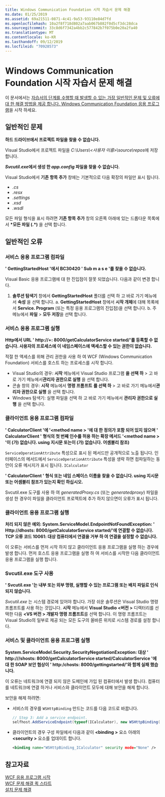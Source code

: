 ```yaml
---
title: Windows Communication Foundation 시작 자습서 문제 해결
ms.date: 01/25/2019
ms.assetid: 69a21511-0871-4c41-9a53-93110e84d7fd
ms.openlocfilehash: 10a2f8f718d802a7aab067b882f0d5cf3dc28dca
ms.sourcegitcommit: 33c8d6f7342a4bb2c577842b7f075b0e20a2fa40
ms.translationtype: MT
ms.contentlocale: ko-KR
ms.lasthandoff: 09/12/2019
ms.locfileid: "70928573"
---
```

# <a name="troubleshoot-the-get-started-with-windows-communication-foundation-tutorials"></a>Windows Communication Foundation 시작 자습서 문제 해결

이 문서에서는 [자습서의 단계를 수행할 때 발생할 수 있는 가장 일반적인 문제 및 오류에 대 한 해결 방법을 제공 합니다. Windows Communication Foundation 응용 프로그램](getting-started-tutorial.md)을 시작 하세요. 
  
## <a name="common-problems"></a>일반적인 문제

**하드 드라이브에서 프로젝트 파일을 찾을 수 없습니다.**

 Visual Studio에서 프로젝트 파일을 *C:\Users\\&lt;사용자 이름&gt;\source\repos*에 저장 합니다.  

***Svcutil.exe*에서 생성 한 *app.config* 파일을 찾을 수 없습니다.**

 Visual Studio에서 **기존 항목 추가** 창에는 기본적으로 다음 확장의 파일만 표시 됩니다. 

- *.cs* 
- *.resx* 
- *.settings*
- *.xsd* 
- *.wsdl*

모든 파일 형식을 표시 하려면 **기존 항목 추가** 창의 오른쪽 아래에 있는 드롭다운 목록에서 **\*모든 파일 (.\*)** 을 선택 합니다.  
  
## <a name="common-errors"></a>일반적인 오류

### <a name="compile-the-service-application"></a>서비스 응용 프로그램 컴파일 

**' GettingStartedHost '에서 BC30420 ' Sub m a s e '를 찾을 수 없습니다.**

Visual Basic 응용 프로그램에 대 한 진입점이 잘못 되었습니다. 다음과 같이 변경 합니다.

   1. **솔루션 탐색기** 창에서 **GettingStartedHost** 폴더를 선택 하 고 바로 가기 메뉴에서 **속성** 을 선택 합니다.
    a. **GettingStartedHost** 창에서 **시작 개체**에 대해 목록에서 **Service. Program** (또는 특정 응용 프로그램의 진입점)을 선택 합니다. 
    b. 주 메뉴에서 **파일** > **모두 저장**을 선택 합니다.

### <a name="run-the-service-application"></a>서비스 응용 프로그램 실행 

**Http에서 URL ' http:\//+: 8000/getCalculatorService started/'를 등록할 수 없습니다. 사용자의 프로세스에 이 네임스페이스에 액세스할 수 있는 권한이 없습니다.** 

 적절 한 액세스를 위해 관리 권한을 사용 하 여 WCF (Windows Communication Foundation) 서비스를 호스트 하는 프로세스를 시작 합니다.

- Visual Studio의 경우: **시작** 메뉴에서 Visual Studio 프로그램 **을 선택 하** > 고 바로 가기 메뉴에서**관리자 권한으로 실행** 을 선택 합니다.
- 콘솔 창의 경우: **시작** 메뉴에서 **명령 프롬프트** **를 선택 하** > 고 바로 가기 메뉴에서**관리자 권한으로 실행** 을 선택 합니다.
- Windows 탐색기: 실행 파일을 선택 하 고 바로 가기 메뉴에서 **관리자 권한으로 실행** 을 선택 합니다.

### <a name="compile-the-client-application"></a>클라이언트 응용 프로그램 컴파일

**' CalculatorClient '에 '\<method name > '에 대 한 정의가 포함 되어 있지 않으며 ' CalculatorClient ' 형식의 첫 번째 인수를 허용 하는 확장 메서드 '\<method name > '이 (가) 없습니다. using 지시문 또는이 (가) 없습니다. 어셈블리 참조)**  

`ServiceOperationAttribute` 특성으로 표시 된 메서드만 공개적으로 노출 됩니다. 인터페이스의 메서드에서 `ServiceOperationAttribute` 특성을 생략 하면 컴파일하는 동안이 오류 메시지가 표시 됩니다. `ICalculator`  

**' CalculatorClient ' 형식 또는 네임 스페이스 이름을 찾을 수 없습니다. using 지시문 또는 어셈블리 참조가 있는지 확인 하십시오.**

 Svcutil.exe 도구를 사용 하 여 *generatedProxy.cs* (또는 *generatedproxy*) 파일을 생성 한 경우이 파일을 클라이언트 프로젝트에 추가 하지 않으면이 오류가 표시 됩니다.  

### <a name="run-the-client-application"></a>클라이언트 응용 프로그램 실행

**처리 되지 않은 예외: System.ServiceModel.EndpointNotFoundException: ' Http:\//dhosts: 8000/getCalculatorService started/'에 연결할 수 없습니다. TCP 오류 코드 10061: 대상 컴퓨터에서 연결을 거부 하 여 연결을 설정할 수 없습니다.**

이 오류는 서비스를 먼저 시작 하지 않고 클라이언트 응용 프로그램을 실행 하는 경우에 발생 합니다. 먼저 호스트 응용 프로그램을 실행 하 여 서비스를 시작한 다음 클라이언트 응용 프로그램을 실행 합니다.

### <a name="use-the-svcutilexe-tool"></a>Svcutil.exe 도구 사용
   
**' Svcutil.exe '는 내부 또는 외부 명령, 실행할 수 있는 프로그램 또는 배치 파일로 인식 되지 않습니다.**

 *Svcutil.exe* 는 시스템 경로에 있어야 합니다. 가장 쉬운 솔루션은 Visual Studio 명령 프롬프트를 사용 하는 것입니다. **시작** 메뉴에서 **Visual Studio \<버전 >** 디렉터리를 선택한 다음  **\<VS 버전 > 개발자 명령 프롬프트**를 선택 합니다. 이 명령 프롬프트는 Visual Studio의 일부로 제공 되는 모든 도구의 올바른 위치로 시스템 경로를 설정 합니다.  
  
### <a name="run-the-service-and-client-applications"></a>서비스 및 클라이언트 응용 프로그램 실행

**System.ServiceModel.Security.SecurityNegotiationException: 대상 ' http:\/\//shosts: 8000/getCalculatorService started/CalculatorService '에 대 한 SOAP 보안 협상이 ' http:/chosts: 8000/gettingstarted/'와 함께 실패 했습니다.**  

이 오류는 네트워크에 연결 되지 않은 도메인에 가입 된 컴퓨터에서 발생 합니다. 컴퓨터를 네트워크에 연결 하거나 서비스와 클라이언트 모두에 대해 보안을 해제 합니다. 

보안을 해제 하려면:

- 서비스의 경우를 `WSHttpBinding` 만드는 코드를 다음 코드로 바꿉니다.  
  
    ```csharp
    // Step 3: Add a service endpoint.
    selfhost.AddServiceEndpoint(typeof(ICalculator), new WSHttpBinding(SecurityMode.None), "CalculatorService");  
    ```

- 클라이언트의 경우 구성 파일에서 다음과 같이  **\<binding >** 요소 아래의  **\<security >** 요소를 업데이트 합니다.  
  
    ```xml
    <binding name="WSHttpBinding_ICalculator" security mode="None" />
    ```  

## <a name="see-also"></a>참고자료  
 [WCF 응용 프로그램 시작](getting-started-tutorial.md)  
 [WCF 문제 해결 퀵 스타트](wcf-troubleshooting-quickstart.md)  
 [설치 문제 해결](troubleshooting-setup-issues.md)
